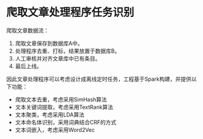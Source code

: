 爬取文章处理程序任务识别
==
爬取文章数据流：  
1. 爬取文章保存到数据库A中。  
2. 处理程序去重、打标，结果放置于数据库B。  
3. 人工审核并对齐文章库中已有条目。  
4. 最后上线。


因此文章处理程序可以考虑设计成离线定时任务，工程基于Spark构建，并提供以下功能：
+ 爬取文本去重，考虑采用SimHash算法
+ 文本关键词提取，考虑采用TextRank算法
+ 文本聚类，考虑采用LDA算法
+ 文本命名体识别，采用词典结合CRF的方式
+ 文本词嵌入，考虑采用Word2Vec

